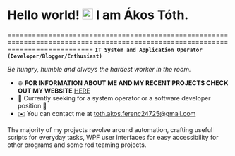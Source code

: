 # Hello world!&nbsp;<img src="https://github.com/TheDudeThatCode/TheDudeThatCode/blob/master/Assets/Earth.gif" width="24px"> I am Ákos Tóth.
=================================================================================================================================
**`IT System and Application Operator (Developer/Blogger/Enthusiast)`**

*Be hungry, humble and always the hardest worker in the room.*

* 🌐  **FOR INFORMATION ABOUT ME AND MY RECENT PROJECTS CHECK OUT MY WEBSITE** [HERE](https://www.it-kalauz.com)
* 💼  Currently seeking for a system operator or a software developer position 👀
* ✉️  You can contact me at [toth.akos.ferenc24725@gmail.com](mailto:toth.akos.ferenc24725@gmail.com)

The majority of my projects revolve around automation, crafting useful scripts for everyday tasks, WPF user interfaces for easy accessibility for other programs and some red teaming projects.
